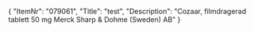 {
  "ItemNr": "079061",
  "Title": "test",
  "Description": "Cozaar, filmdragerad tablett 50 mg Merck Sharp & Dohme (Sweden) AB"
}